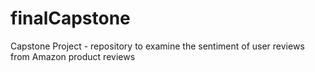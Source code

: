# finalCapstone
Capstone Project - repository to examine the sentiment of user reviews from Amazon product reviews
